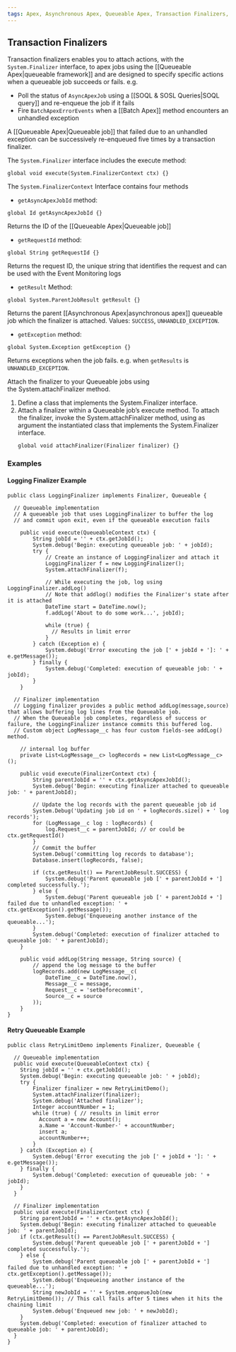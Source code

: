 ```yaml
---
tags: Apex, Asynchronous Apex, Queueable Apex, Transaction Finalizers, Finalizer Methods, Finalizer, Chaining jobs
---
```

## Transaction Finalizers
Transaction finalizers enables you to attach actions, with the `System.Finalizer` interface, to apex jobs using the [[Queueable Apex|queueable framework]] and are designed to specify specific actions when a queueable job succeeds or fails. e.g.
- Poll the status of `AsyncApexJob` using a [[SOQL & SOSL Queries|SOQL query]] and re-enqueue the job if it fails
- Fire `BatchApexErrorEvents` when a [[Batch Apex]] method encounters an unhandled exception

A [[Queueable Apex|Queueable job]] that failed due to an unhandled exception can be successively re-enqueued five times by a transaction finalizer.

The `System.Finalizer` interface includes the execute method:
```apex
global void execute(System.FinalizerContext ctx) {}
```

The `System.FinalizerContext` Interface contains four methods
- `getAsyncApexJobId` method:
``` apex
global Id getAsyncApexJobId {}
```
Returns the ID of the [[Queueable Apex|Queueable job]]
- `getRequestId` method:
```apex
global String getRequestId {}
```
Returns the request ID, the unique string that identifies the request and can be used with the Event Monitoring logs
- `getResult` Method:
```apex
global System.ParentJobResult getResult {}
```
Returns the parent [[Asynchronous Apex|asynchronous apex]] queueable job which the finalizer is attached. Values: `SUCCESS`, `UNHANDLED_EXCEPTION`. 
- `getException` method:
```apex
global System.Exception getException {}
```
Returns exceptions when the job fails. e.g. when `getResults` is `UNHANDLED_EXCEPTION`.

Attach the finalizer to your Queueable jobs using the System.attachFinalizer method.
1. Define a class that implements the System.Finalizer interface.
2. Attach a finalizer within a Queueable job’s execute method. To attach the finalizer, invoke the System.attachFinalizer method, using as argument the instantiated class that implements the System.Finalizer interface.
    ```apex
    global void attachFinalizer(Finalizer finalizer) {}
    ```

### Examples

#### Logging Finalizer Example
```apex
public class LoggingFinalizer implements Finalizer, Queueable {

  // Queueable implementation
  // A queueable job that uses LoggingFinalizer to buffer the log
  // and commit upon exit, even if the queueable execution fails

    public void execute(QueueableContext ctx) {
        String jobId = '' + ctx.getJobId();
        System.debug('Begin: executing queueable job: ' + jobId);
        try {
            // Create an instance of LoggingFinalizer and attach it
            LoggingFinalizer f = new LoggingFinalizer();
            System.attachFinalizer(f);

            // While executing the job, log using LoggingFinalizer.addLog()
            // Note that addlog() modifies the Finalizer's state after it is attached 
            DateTime start = DateTime.now();
            f.addLog('About to do some work...', jobId);

            while (true) {
              // Results in limit error
            }
        } catch (Exception e) {
            System.debug('Error executing the job [' + jobId + ']: ' + e.getMessage());
        } finally {
            System.debug('Completed: execution of queueable job: ' + jobId);
        }
    }

  // Finalizer implementation
  // Logging finalizer provides a public method addLog(message,source) that allows buffering log lines from the Queueable job.
  // When the Queueable job completes, regardless of success or failure, the LoggingFinalizer instance commits this buffered log.
  // Custom object LogMessage__c has four custom fields-see addLog() method.

    // internal log buffer
    private List<LogMessage__c> logRecords = new List<LogMessage__c>();

    public void execute(FinalizerContext ctx) {
        String parentJobId = '' + ctx.getAsyncApexJobId();
        System.debug('Begin: executing finalizer attached to queueable job: ' + parentJobId);

        // Update the log records with the parent queueable job id
        System.Debug('Updating job id on ' + logRecords.size() + ' log records');
        for (LogMessage__c log : logRecords) {
            log.Request__c = parentJobId; // or could be ctx.getRequestId()
        }
        // Commit the buffer
        System.Debug('committing log records to database');
        Database.insert(logRecords, false);

        if (ctx.getResult() == ParentJobResult.SUCCESS) {
            System.debug('Parent queueable job [' + parentJobId + '] completed successfully.');
        } else {
            System.debug('Parent queueable job [' + parentJobId + '] failed due to unhandled exception: ' + ctx.getException().getMessage());
            System.debug('Enqueueing another instance of the queueable...');
        }
        System.debug('Completed: execution of finalizer attached to queueable job: ' + parentJobId);
    }

    public void addLog(String message, String source) {
        // append the log message to the buffer
        logRecords.add(new LogMessage__c(
            DateTime__c = DateTime.now(),
            Message__c = message,
            Request__c = 'setbeforecommit',
            Source__c = source
        ));
    }
}
```

#### Retry Queueable Example
```apex
public class RetryLimitDemo implements Finalizer, Queueable {

  // Queueable implementation
  public void execute(QueueableContext ctx) {
    String jobId = '' + ctx.getJobId();
    System.debug('Begin: executing queueable job: ' + jobId);
    try {
        Finalizer finalizer = new RetryLimitDemo();
        System.attachFinalizer(finalizer);
        System.debug('Attached finalizer');
        Integer accountNumber = 1;
        while (true) { // results in limit error
          Account a = new Account();
          a.Name = 'Account-Number-' + accountNumber;
          insert a;
          accountNumber++;
        }
    } catch (Exception e) {
        System.debug('Error executing the job [' + jobId + ']: ' + e.getMessage());
    } finally {
        System.debug('Completed: execution of queueable job: ' + jobId);
    }
  }

  // Finalizer implementation
  public void execute(FinalizerContext ctx) {
    String parentJobId = '' + ctx.getAsyncApexJobId();
    System.debug('Begin: executing finalizer attached to queueable job: ' + parentJobId);
    if (ctx.getResult() == ParentJobResult.SUCCESS) {
        System.debug('Parent queueable job [' + parentJobId + '] completed successfully.');
    } else {
        System.debug('Parent queueable job [' + parentJobId + '] failed due to unhandled exception: ' + ctx.getException().getMessage());
        System.debug('Enqueueing another instance of the queueable...');
        String newJobId = '' + System.enqueueJob(new RetryLimitDemo()); // This call fails after 5 times when it hits the chaining limit
        System.debug('Enqueued new job: ' + newJobId);
    }
    System.debug('Completed: execution of finalizer attached to queueable job: ' + parentJobId);
  }
}
```

